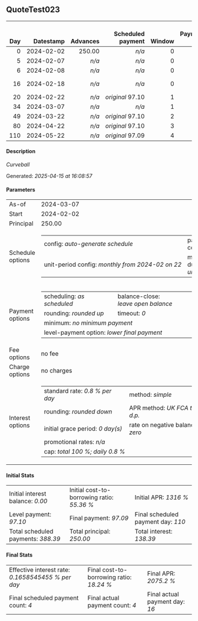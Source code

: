<h2>QuoteTest023</h2><table><thead style="vertical-align: bottom;"><th style="text-align: right;">Day</th><th style="text-align: right;">Datestamp</th><th style="text-align: right;">Advances</th><th style="text-align: right;">Scheduled payment</th><th style="text-align: right;">Window</th><th style="text-align: right;">Payment due</th><th style="text-align: right;">Actual payments</th><th style="text-align: right;">Generated payment</th><th style="text-align: right;">Net effect</th><th style="text-align: right;">Payment status</th><th style="text-align: right;">Balance status</th><th style="text-align: right;">Simple interest</th><th style="text-align: right;">New interest</th><th style="text-align: right;">New charges</th><th style="text-align: right;">Principal portion</th><th style="text-align: right;">Fee portion</th><th style="text-align: right;">Interest portion</th><th style="text-align: right;">Charges portion</th><th style="text-align: right;">Fee refund</th><th style="text-align: right;">Principal balance</th><th style="text-align: right;">Fee balance</th><th style="text-align: right;">Interest balance</th><th style="text-align: right;">Charges balance</th><th style="text-align: right;">Settlement figure</th><th style="text-align: right;">Fee refund if&nbsp;settled</th></thead><tr style="text-align: right;"><td class="ci00">0</td><td class="ci01" style="white-space: nowrap;">2024-02-02</td><td class="ci02">250.00</td><td class="ci03" style="white-space: nowrap;"><i>n/a<i></td><td class="ci04">0</td><td class="ci05">0.00</td><td class="ci06"><i>n/a</i></td><td class="ci07"><i>n/a</i></td><td class="ci08">0.00</td><td class="ci09"><i>none&nbsp;scheduled</i></td><td class="ci10">open</td><td class="ci13">0.0000</td><td class="ci14">0.0000</td><td class="ci15"><i>n/a</i></td><td class="ci16">0.00</td><td class="ci17">0.00</td><td class="ci18">0.00</td><td class="ci19">0.00</td><td class="ci20">0.00</td><td class="ci21">250.00</td><td class="ci22">0.00</td><td class="ci23">0.0000</td><td class="ci24">0.00</td><td class="ci25">250.00</td><td class="ci26">0.00</td></tr><tr style="text-align: right;"><td class="ci00">5</td><td class="ci01" style="white-space: nowrap;">2024-02-07</td><td class="ci02"><i>n/a</i></td><td class="ci03" style="white-space: nowrap;"><i>n/a<i></td><td class="ci04">0</td><td class="ci05">0.00</td><td class="ci06"><i>confirmed</i>&nbsp;-5.10</td><td class="ci07"><i>n/a</i></td><td class="ci08">-5.10</td><td class="ci09"><i>refunded</i></td><td class="ci10">open</td><td class="ci13">10.0000</td><td class="ci14">10.0000</td><td class="ci15"><i>n/a</i></td><td class="ci16">-5.10</td><td class="ci17">0.00</td><td class="ci18">0.00</td><td class="ci19">0.00</td><td class="ci20">0.00</td><td class="ci21">255.10</td><td class="ci22">0.00</td><td class="ci23">10.0000</td><td class="ci24">0.00</td><td class="ci25">255.10</td><td class="ci26">0.00</td></tr><tr style="text-align: right;"><td class="ci00">6</td><td class="ci01" style="white-space: nowrap;">2024-02-08</td><td class="ci02"><i>n/a</i></td><td class="ci03" style="white-space: nowrap;"><i>n/a<i></td><td class="ci04">0</td><td class="ci05">0.00</td><td class="ci06"><i>confirmed</i>&nbsp;2.00</td><td class="ci07"><i>n/a</i></td><td class="ci08">2.00</td><td class="ci09"><i>extra&nbsp;payment</i></td><td class="ci10">open</td><td class="ci13">2.0408</td><td class="ci14">2.0408</td><td class="ci15"><i>n/a</i></td><td class="ci16">0.00</td><td class="ci17">0.00</td><td class="ci18">2.00</td><td class="ci19">0.00</td><td class="ci20">0.00</td><td class="ci21">255.10</td><td class="ci22">0.00</td><td class="ci23">10.0408</td><td class="ci24">0.00</td><td class="ci25">265.14</td><td class="ci26">0.00</td></tr><tr style="text-align: right;"><td class="ci00">16</td><td class="ci01" style="white-space: nowrap;">2024-02-18</td><td class="ci02"><i>n/a</i></td><td class="ci03" style="white-space: nowrap;"><i>n/a<i></td><td class="ci04">0</td><td class="ci05">0.00</td><td class="ci06"><i>confirmed</i>&nbsp;97.01<br/><i>confirmed</i>&nbsp;97.01</td><td class="ci07"><i>n/a</i></td><td class="ci08">194.02</td><td class="ci09"><i>extra&nbsp;payment</i></td><td class="ci10">open</td><td class="ci13">20.4080</td><td class="ci14">20.4080</td><td class="ci15"><i>n/a</i></td><td class="ci16">163.58</td><td class="ci17">0.00</td><td class="ci18">30.44</td><td class="ci19">0.00</td><td class="ci20">0.00</td><td class="ci21">91.52</td><td class="ci22">0.00</td><td class="ci23">0.0000</td><td class="ci24">0.00</td><td class="ci25">91.52</td><td class="ci26">0.00</td></tr><tr style="text-align: right;"><td class="ci00">20</td><td class="ci01" style="white-space: nowrap;">2024-02-22</td><td class="ci02"><i>n/a</i></td><td class="ci03" style="white-space: nowrap;"><i>original</i> 97.10</td><td class="ci04">1</td><td class="ci05">0.00</td><td class="ci06"><i>n/a</i></td><td class="ci07"><i>n/a</i></td><td class="ci08">0.00</td><td class="ci09"><i>nothing&nbsp;due</i></td><td class="ci10">open</td><td class="ci13">2.9286</td><td class="ci14">2.9286</td><td class="ci15"><i>n/a</i></td><td class="ci16">0.00</td><td class="ci17">0.00</td><td class="ci18">0.00</td><td class="ci19">0.00</td><td class="ci20">0.00</td><td class="ci21">91.52</td><td class="ci22">0.00</td><td class="ci23">2.9286</td><td class="ci24">0.00</td><td class="ci25">94.44</td><td class="ci26">0.00</td></tr><tr style="text-align: right;"><td class="ci00">34</td><td class="ci01" style="white-space: nowrap;">2024-03-07</td><td class="ci02"><i>n/a</i></td><td class="ci03" style="white-space: nowrap;"><i>n/a<i></td><td class="ci04">1</td><td class="ci05">0.00</td><td class="ci06"><i>n/a</i></td><td class="ci07">104.69</td><td class="ci08">104.69</td><td class="ci09"><i>generated</i></td><td class="ci10">closed</td><td class="ci13">10.2502</td><td class="ci14">10.2502</td><td class="ci15"><i>n/a</i></td><td class="ci16">91.52</td><td class="ci17">0.00</td><td class="ci18">13.17</td><td class="ci19">0.00</td><td class="ci20">0.00</td><td class="ci21">0.00</td><td class="ci22">0.00</td><td class="ci23">0.0000</td><td class="ci24">0.00</td><td class="ci25">104.69</td><td class="ci26">0.00</td></tr><tr style="text-align: right;"><td class="ci00">49</td><td class="ci01" style="white-space: nowrap;">2024-03-22</td><td class="ci02"><i>n/a</i></td><td class="ci03" style="white-space: nowrap;"><i>original</i> 97.10</td><td class="ci04">2</td><td class="ci05">0.00</td><td class="ci06"><i>n/a</i></td><td class="ci07"><i>n/a</i></td><td class="ci08">0.00</td><td class="ci09"><i>no&nbsp;longer&nbsp;required</i></td><td class="ci10">closed</td><td class="ci13">0.0000</td><td class="ci14">0.0000</td><td class="ci15"><i>n/a</i></td><td class="ci16">0.00</td><td class="ci17">0.00</td><td class="ci18">0.00</td><td class="ci19">0.00</td><td class="ci20">0.00</td><td class="ci21">0.00</td><td class="ci22">0.00</td><td class="ci23">0.0000</td><td class="ci24">0.00</td><td class="ci25">0.00</td><td class="ci26">0.00</td></tr><tr style="text-align: right;"><td class="ci00">80</td><td class="ci01" style="white-space: nowrap;">2024-04-22</td><td class="ci02"><i>n/a</i></td><td class="ci03" style="white-space: nowrap;"><i>original</i> 97.10</td><td class="ci04">3</td><td class="ci05">0.00</td><td class="ci06"><i>n/a</i></td><td class="ci07"><i>n/a</i></td><td class="ci08">0.00</td><td class="ci09"><i>no&nbsp;longer&nbsp;required</i></td><td class="ci10">closed</td><td class="ci13">0.0000</td><td class="ci14">0.0000</td><td class="ci15"><i>n/a</i></td><td class="ci16">0.00</td><td class="ci17">0.00</td><td class="ci18">0.00</td><td class="ci19">0.00</td><td class="ci20">0.00</td><td class="ci21">0.00</td><td class="ci22">0.00</td><td class="ci23">0.0000</td><td class="ci24">0.00</td><td class="ci25">0.00</td><td class="ci26">0.00</td></tr><tr style="text-align: right;"><td class="ci00">110</td><td class="ci01" style="white-space: nowrap;">2024-05-22</td><td class="ci02"><i>n/a</i></td><td class="ci03" style="white-space: nowrap;"><i>original</i> 97.09</td><td class="ci04">4</td><td class="ci05">0.00</td><td class="ci06"><i>n/a</i></td><td class="ci07"><i>n/a</i></td><td class="ci08">0.00</td><td class="ci09"><i>no&nbsp;longer&nbsp;required</i></td><td class="ci10">closed</td><td class="ci13">0.0000</td><td class="ci14">0.0000</td><td class="ci15"><i>n/a</i></td><td class="ci16">0.00</td><td class="ci17">0.00</td><td class="ci18">0.00</td><td class="ci19">0.00</td><td class="ci20">0.00</td><td class="ci21">0.00</td><td class="ci22">0.00</td><td class="ci23">0.0000</td><td class="ci24">0.00</td><td class="ci25">0.00</td><td class="ci26">0.00</td></tr></table><p><h4>Description</h4><i>Curveball</i></p><p>Generated: <i>2025-04-15 at 16:08:57</i></p><h4>Parameters</h4><table><tr><td>As-of</td><td>2024-03-07</td></tr><tr><td>Start</td><td>2024-02-02</td></tr><tr><td>Principal</td><td>250.00</td></tr><tr><td>Schedule options</td><td><table><tr><td>config: <i>auto-generate schedule</i></td><td>payment count: <i>4</i></td></tr><tr><td style="white-space: nowrap;">unit-period config: <i>monthly from 2024-02 on 22</i></td><td>max duration: <i>unlimited</i></td></tr></table></td></tr><tr><td>Payment options</td><td><table><tr><td>scheduling: <i>as scheduled</i></td><td>balance-close: <i>leave&nbsp;open&nbsp;balance</i></td></tr><tr><td>rounding: <i>rounded up</i></td><td>timeout: <i>0</i></td></tr><tr><td colspan='2'>minimum: <i>no&nbsp;minimum&nbsp;payment</i></td></tr><tr><td colspan='2'>level-payment option: <i>lower&nbsp;final&nbsp;payment</i></td></tr></table></td></tr><tr><td>Fee options</td><td>no fee</td></tr><tr><td>Charge options</td><td>no charges</td></tr><tr><td>Interest options</td><td><table><tr><td>standard rate: <i>0.8 % per day</i></td><td>method: <i>simple</i></td></tr><tr><td>rounding: <i>rounded down</i></td><td>APR method: <i>UK FCA to 1 d.p.</i></td></tr><tr><td>initial grace period: <i>0 day(s)</i></td><td>rate on negative balance: <i>zero</i></td></tr><tr><td colspan="2">promotional rates: <i><i>n/a</i></i></td></tr><tr><td colspan="2">cap: <i>total 100 %; daily 0.8 %</td></tr></table></td></tr></table><h4>Initial Stats</h4><table><tr><td>Initial interest balance: <i>0.00</i></td><td>Initial cost-to-borrowing ratio: <i>55.36 %</i></td><td>Initial APR: <i>1316 %</i></td></tr><tr><td>Level payment: <i>97.10</i></td><td>Final payment: <i>97.09</i></td><td>Final scheduled payment day: <i>110</i></td></tr><tr><td>Total scheduled payments: <i>388.39</i></td><td>Total principal: <i>250.00</i></td><td>Total interest: <i>138.39</i></td></tr></table><h4>Final Stats</h4><table><tr><td>Effective interest rate: <i>0.1658545455 % per day</i></td><td>Final cost-to-borrowing ratio: <i>18.24 %</i></td><td>Final APR: <i>2075.2 %</i></td></tr><tr><td>Final scheduled payment count: <i>4</i></td><td>Final actual payment count: <i>4</i></td><td>Final actual payment day: <i>16</i></td></tr></table>